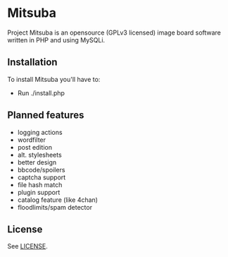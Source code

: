 Mitsuba
=======

Project Mitsuba is an opensource (GPLv3 licensed) image board software written in PHP and using MySQLi.

Installation
------------

To install Mitsuba you'll have to:
* Run ./install.php

Planned features
----------------

* logging actions
* wordfilter
* post edition
* alt. stylesheets
* better design
* bbcode/spoilers
* captcha support
* file hash match
* plugin support
* catalog feature (like 4chan)
* floodlimits/spam detector

License
--------
See [LICENSE](https://github.com/MitsubaBBS/Mitsuba/blob/master/LICENSE).